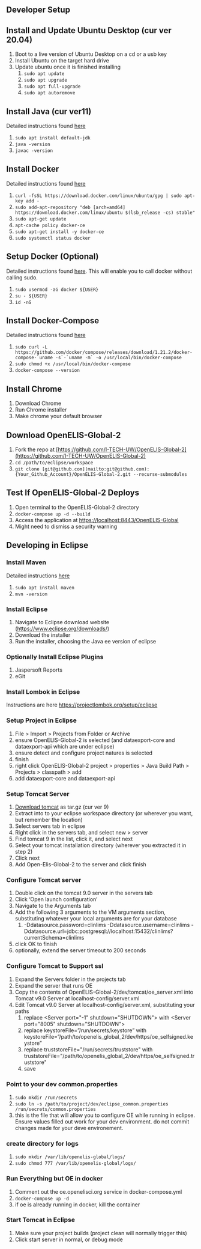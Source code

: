 

## Developer Setup


## Install and Update Ubuntu Desktop (cur ver 20.04)



1. Boot to a live version of Ubuntu Desktop on a cd or a usb key
2. Install Ubuntu on the target hard drive 
3. Update ubuntu once it is finished installing
    1. `sudo apt update`
    2. `sudo apt upgrade`
    3. `sudo apt full-upgrade`
    4. `sudo apt autoremove`


## Install Java (cur ver11)

Detailed instructions found [here](https://www.digitalocean.com/community/tutorials/how-to-install-java-with-apt-on-ubuntu-18-04)



1. `sudo apt install default-jdk`
2. `java -version`
3. `javac -version`


## Install Docker 

Detailed instructions found [here](https://www.digitalocean.com/community/tutorials/how-to-install-and-use-docker-on-ubuntu-16-04)



1. `curl -fsSL https://download.docker.com/linux/ubuntu/gpg | sudo apt-key add -`
2. `sudo add-apt-repository "deb [arch=amd64] https://download.docker.com/linux/ubuntu $(lsb_release -cs) stable"`
3. `sudo apt-get update`
4. `apt-cache policy docker-ce`
5. `sudo apt-get install -y docker-ce`
6. `sudo systemctl status docker`


## Setup Docker (Optional)

Detailed instructions found [here](https://www.digitalocean.com/community/tutorials/how-to-install-and-use-docker-on-ubuntu-16-04). This will enable you to call docker without calling sudo.



1. `sudo usermod -aG docker ${USER} `
2. `su - ${USER}`
3. `id -nG`


## Install Docker-Compose

Detailed instructions found [here](https://www.digitalocean.com/community/tutorials/how-to-install-docker-compose-on-ubuntu-18-04)



1. ``sudo curl -L https://github.com/docker/compose/releases/download/1.21.2/docker-compose-`uname -s`-`uname -m` -o /usr/local/bin/docker-compose``
2. `sudo chmod +x /usr/local/bin/docker-compose`
3. `docker-compose --version`


## Install Chrome



1. Download Chrome
2. Run Chrome installer 
3. Make chrome your default browser


## Download OpenELIS-Global-2



1. Fork the repo at [https://github.com/I-TECH-UW/OpenELIS-Global-2](https://github.com/I-TECH-UW/OpenELIS-Global-2) 
2. `cd /path/to/eclipse/workspace`
3. `git clone [git@github.com](mailto:git@github.com):{Your_Github_Account}/OpenELIS-Global-2.git --recurse-submodules`



## Test If OpenELIS-Global-2 Deploys



1. Open terminal to the OpenELIS-Global-2 directory
2. `docker-compose up -d --build`
3. Access the application at [https://localhost:8443/OpenELIS-Global](https://localhost:8443/OpenELIS-Global)
4. Might need to dismiss a security warning


## Developing in Eclipse


### Install Maven


Detailed instructions [here](https://linuxize.com/post/how-to-install-apache-maven-on-ubuntu-18-04/)



1. `sudo apt install maven`
2. `mvn -version`


### Install Eclipse


1. Navigate to Eclipse download website (https://www.eclipse.org/downloads/)
2. Download the installer
3. Run the installer, choosing the Java ee version of eclipse


### Optionally Install Eclipse Plugins


1. Jaspersoft Reports
2. eGit    


### Install Lombok in Eclipse


 Instructions are here https://projectlombok.org/setup/eclipse
 

### Setup Project in Eclipse


1. File > Import > Projects from Folder or Archive
2. ensure OpenELIS-Global-2 is selected (and dataexport-core and dataexport-api which are under eclipse)
3. ensure detect and configure project natures is selected
4. finish
5. right click OpenELIS-Global-2 project > properties > Java Build Path > Projects > classpath > add
6. add dataexport-core and dataexport-api



### Setup Tomcat Server


1. [Download tomcat](https://tomcat.apache.org/download-90.cgi) as tar.gz (cur ver 9)
2. Extract into to your eclipse workspace directory (or wherever you want, but remember the location)
3. Select servers tab in eclipse
4. Right click in the servers tab, and select new > server
5. Find tomcat 9 in the list, click it, and select next
6. Select your tomcat installation directory (wherever you extracted it in step 2)
7. Click next
8. Add Open-Elis-Global-2 to the server and click finish


### Configure Tomcat server


1. Double click on the tomcat 9.0 server in the servers tab
2. Click ‘Open launch configuration’
3. Navigate to the Arguments tab
4. Add the following 3 arguments to the VM arguments section, substituting whatever your local arguments are for your database
    1. -Ddatasource.password=clinlims -Ddatasource.username=clinlims -Ddatasource.url=jdbc:postgresql://localhost:15432/clinlims?currentSchema=clinlims
5. click OK to finish
6. optionally, extend the server timeout to 200 seconds


### Configure Tomcat to Support ssl


1. Expand the Servers folder in the projects tab
2. Expand the server that runs OE
3. Copy the contents of OpenELIS-Global-2/dev/tomcat/oe_server.xml into Tomcat v9.0 Server at localhost-config/server.xml
4. Edit Tomcat v9.0 Server at localhost-config/server.xml, substituting your paths
    1. replace &lt;Server port="-1" shutdown="SHUTDOWN"> with &lt;Server port="8005" shutdown="SHUTDOWN">
    2. replace keystoreFile=”/run/secrets/keystore” with keystoreFile=”/path/to/openelis_global_2/dev/https/oe_selfsigned.keystore”
    3. replace truststoreFile="/run/secrets/truststore" with truststoreFile="/path/to/openelis_global_2/dev/https/oe_selfsigned.truststore"
    4. save


### Point to your dev common.properties 


1. `sudo mkdir /run/secrets`
2. `sudo ln -s /path/to/project/dev/eclipse_common.properties /run/secrets/common.properties`
3. this is the file that will allow you to configure OE while running in eclipse. Ensure values filled out work for your dev environment. do not commit changes made for your deve environement.


### create directory for logs


1. `sudo mkdir /var/lib/openelis-global/logs/`
2. `sudo chmod 777 /var/lib/openelis-global/logs/`



### Run Everything but OE in docker


1. Comment out the oe.openelisci.org service in docker-compose.yml
2. `docker-compose up -d`
3. if oe is already running in docker, kill the container


### Start Tomcat in Eclipse


1. Make sure your project builds (project clean will normally trigger this)
2. Click start server in normal, or debug mode